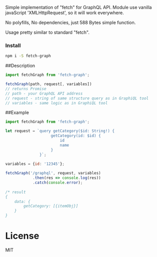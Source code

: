 Simple implementation of "fetch" for GraphQL API. 
Module use vanilla javaScript 'XMLHttpRequest', so it will work everywhere.

No polyfills, No dependencies, just 588 Bytes simple function.

Usage pretty similar to standard "fetch". 

### Install
~~~sh
npm i -S fetch-graph
~~~

##Description
~~~js
import fetchGraph from 'fetch-graph';

fetchGraph(path, request[, variables])
// returns Promise
// path - your GraphQL API address
// request - string of same structure query as in GraphiQL tool
// variables - same logic as in GraphiQL tool
~~~

##Example
~~~js
import fetchGraph from 'fetch-graph';

let request = `query getCategory($id: String!) {
                    getCategory(id: $id) {
                        id
                        name
                    }    
               }`;
              
variables = {id: '12345'};

fetchGraph('/graphql', request, variables)
            .then(res => console.log(res))
            .catch(console.error);
            
/* result
{
    data: {
        getCategory: [{itemObj}]
    }
}
~~~

# License
MIT


